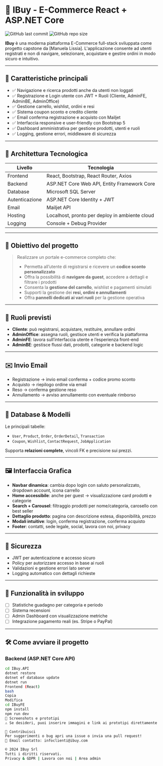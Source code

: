 
# 🛒 IBuy - E-Commerce React + ASP.NET Core

![GitHub last commit](https://img.shields.io/github/last-commit/M4nu3l4/IBuy?style=flat-square)
![GitHub repo size](https://img.shields.io/github/repo-size/M4nu3l4/IBuy?style=flat-square)


**IBuy** è una moderna piattaforma E-Commerce full-stack sviluppata come progetto capstone da [Manuela Lissia]. L'applicazione consente ad utenti registrati e non di navigare, selezionare, acquistare e gestire ordini in modo sicuro e intuitivo.

---

## 📌 Caratteristiche principali

- ✅ Navigazione e ricerca prodotti anche da utenti non loggati
- ✅ Registrazione e Login utente con JWT + Ruoli (Cliente, AdminFE, AdminBE, AdminOffice)
- ✅ Gestione carrello, wishlist, ordini e resi
- ✅ Sistema coupon sconto e credito cliente
- ✅ Email conferma registrazione e acquisto con Mailjet
- ✅ Interfaccia responsive e user-friendly con Bootstrap 5
- ✅ Dashboard amministrativa per gestione prodotti, utenti e ruoli
- ✅ Logging, gestione errori, middleware di sicurezza

---

## 🧱 Architettura Tecnologica

| Livello | Tecnologia |
|--------|------------|
| Frontend | React, Bootstrap, React Router, Axios |
| Backend | ASP.NET Core Web API, Entity Framework Core |
| Database | Microsoft SQL Server |
| Autenticazione | ASP.NET Core Identity + JWT |
| Email | Mailjet API |
| Hosting | Localhost, pronto per deploy in ambiente cloud |
| Logging | Console + Debug Provider |

---

## 🎯 Obiettivo del progetto

> Realizzare un portale e-commerce completo che:
>
> - Permetta all’utente di registrarsi e ricevere un **codice sconto personalizzato**
> - Offra la possibilità di **navigare da guest**, accedere a dettagli e filtrare i prodotti
> - Consenta la **gestione del carrello**, wishlist e pagamenti simulati
> - Supporti la gestione dei **resi, ordini e annullamenti**
> - Offra **pannelli dedicati ai vari ruoli** per la gestione operativa

---

## 👥 Ruoli previsti

- **Cliente**: può registrarsi, acquistare, restituire, annullare ordini
- **AdminOffice**: assegna ruoli, gestisce utenti e verifica la piattaforma
- **AdminFE**: lavora sull’interfaccia utente e l’esperienza front-end
- **AdminBE**: gestisce flussi dati, prodotti, categorie e backend logic

---

## ✉️ Invio Email

- Registrazione → invio email conferma + codice promo sconto
- Acquisto → riepilogo ordine via email
- Reso → conferma gestione reso
- Annullamento → avviso annullamento con eventuale rimborso

---

## 💾 Database & Modelli

Le principali tabelle:

- `User`, `Product`, `Order`, `OrderDetail`, `Transaction`
- `Coupon`, `Wishlist`, `ContactRequest`, `JobApplication`

Supporta **relazioni complete**, vincoli FK e precisione sui prezzi.

---

## 🖼️ Interfaccia Grafica

- **Navbar dinamica**: cambia dopo login con saluto personalizzato, dropdown account, icona carrello
- **Home accessibile**: anche per guest → visualizzazione card prodotti e categorie
- **Search + Carousel**: filtraggio prodotti per nome/categoria, carosello con best seller
- **Dettaglio prodotto**: pagina con descrizione estesa, disponibilità, prezzo
- **Modali intuitive**: login, conferma registrazione, conferma acquisto
- **Footer**: contatti, sede legale, social, lavora con noi, privacy

---

## 🔐 Sicurezza

- JWT per autenticazione e accesso sicuro
- Policy per autorizzare accesso in base ai ruoli
- Validazioni e gestione errori lato server
- Logging automatico con dettagli richieste

---

## 🧪 Funzionalità in sviluppo

- [ ] Statistiche guadagno per categoria e periodo
- [ ] Sistema recensioni
- [ ] Admin Dashboard con visualizzazione metriche
- [ ] Integrazione pagamento reali (es. Stripe o PayPal)

---

## 🛠️ Come avviare il progetto

### Backend (ASP.NET Core API)

```bash
cd IBuy.API
dotnet restore
dotnet ef database update
dotnet run
Frontend (React)
bash
Copia
Modifica
cd IBuyFE
npm install
npm run dev
📸 Screenshots e prototipi
⚠️ Se desideri, puoi inserire immagini e link ai prototipi direttamente in questa sezione

🤝 Contribuisci
Per suggerimenti o bug apri una issue o invia una pull request!
📧 Email contatto: infoclienti@ibuy.com

© 2024 IBuy Srl
Tutti i diritti riservati.
Privacy & GDPR | Lavora con noi | Area admin

